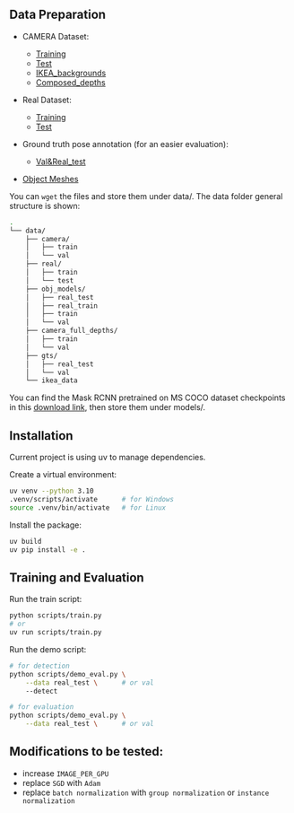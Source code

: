 ## Data Preparation
- CAMERA Dataset: 
  - [Training](http://download.cs.stanford.edu/orion/nocs/camera_train.zip)
  - [Test](http://download.cs.stanford.edu/orion/nocs/camera_val25K.zip)
  - [IKEA_backgrounds](http://download.cs.stanford.edu/orion/nocs/ikea_data.zip)
  - [Composed_depths](http://download.cs.stanford.edu/orion/nocs/camera_composed_depth.zip)

- Real Dataset: 
  - [Training](http://download.cs.stanford.edu/orion/nocs/real_train.zip)
  - [Test](http://download.cs.stanford.edu/orion/nocs/real_test.zip)
- Ground truth pose annotation (for an easier evaluation): 
  - [Val&Real_test](http://download.cs.stanford.edu/orion/nocs/gts.zip)
- [Object Meshes](http://download.cs.stanford.edu/orion/nocs/obj_models.zip)

You can `wget` the files and store them under data/. The data folder general structure is shown:
```bash
.
└── data/
    ├── camera/
    │   ├── train
    │   └── val
    ├── real/
    │   ├── train
    │   └── test
    ├── obj_models/
    │   ├── real_test
    │   ├── real_train
    │   ├── train
    │   └── val
    ├── camera_full_depths/
    │   ├── train
    │   └── val
    ├── gts/
    │   ├── real_test
    │   └── val
    └── ikea_data
```

You can find the Mask RCNN pretrained on MS COCO dataset checkpoints in this [download link](https://drive.google.com/uc?export=download&id=1SeNduFmmuFugT-1SE186YEPahM61JrAH), then store them under models/.

## Installation

Current project is using uv to manage dependencies.

Create a virtual environment:
```bash
uv venv --python 3.10
.venv/scripts/activate      # for Windows
source .venv/bin/activate   # for Linux
```

Install the package:
```bash
uv build
uv pip install -e .
```

## Training and Evaluation
Run the train script:
```bash
python scripts/train.py
# or
uv run scripts/train.py
```

Run the demo script:
```bash
# for detection
python scripts/demo_eval.py \
    --data real_test \      # or val
    --detect 

# for evaluation
python scripts/demo_eval.py \
    --data real_test \      # or val
```


## Modifications to be tested:
- increase `IMAGE_PER_GPU`
- replace `SGD` with `Adam`
- replace `batch normalization` with `group normalization` or `instance normalization`